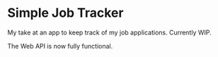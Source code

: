 # Simple Job Tracker
My take at an app to keep track of my job applications. Currently WIP.

The Web API is now fully functional.
